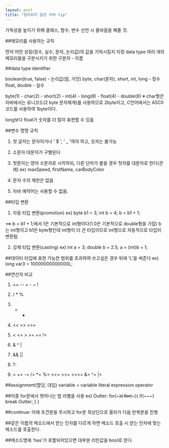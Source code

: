 ```yaml
---
layout: post
title: "정리되지 않은 자바 tip"
---
```


가독성을 높이기 위해 클래스, 함수, 변수 선언 시 줄바꿈을 해줄 것.


##메모리를 사용하는 규칙

먼저 어떤 성질(정수, 실수, 문자, 논리값)의 값을 기억시킬지 지정
data type
여러 개의 메모리들을 구분시키기 위한 구분자 - 이름


##data type identifier

boolean(true, false) - 논리값(참, 거짓)
byte, char(문자), short, int, long - 정수
float, double - 실수

byte(1) - char(2) - short(2) - int(4) - long(8) - float(4) - double(8)
※ char형은 자바에서는 유니코드(2 byte 문자체계)를 사용하므로 2byte이고, C언어에서는 ASCII코드를 사용하여 1byte이다.

long보다 float가 숫자를 더 많이 표현할 수 있음


##변수 명명 규칙

1) 첫 글자는 문자이거나 ' $ ', ' _ '여야 하고, 숫자는 불가능

2) 소문자 대문자가 구별된다

3) 첫문자는 영어 소문자로 시작하되, 다른 단어가 붙을 경우 첫자를 대문자로 한다(관례)
ex) maxSpeed, firstName, carBodyColor

4) 문자 수의 제한은 없음

5) 자바 예약어는 사용할 수 없음.

##타입 변환

1) 자동 타입 변환(promotion)
ex)
	byte b1 = 3;
	int b = 4;
	b = b1 + 1;

==> b = b1 + 1;에서 1은 기본적으로 int형이다(1.0은 기본적으로 double형을 가짐)
    b는 int형이고 b1은 byte형인데 int형이 더 큰 타입이므로 int형으로 자동적으로 타입이 변환됨

2) 강제 타입 변환(casting)
ex)
	int a = 3;
	double b = 2.5;
	a = (int)b + 1;


##데이터 타입에 표현 가능한 범위를 초과하여 쓰고싶은 경우 뒤에 'L'을 써준다
ex) long var3 = 10000000000000L;


##연산자 비교

1) ++ -- + - ~ !

2) / * %

3) + -

4) << >> >>>

5) < <= > >= == !=

6) & ^ |

7) && ||

8) ?:

9) = += -= /= *= %= <<= >>= >>>= &= ^= |=


##assignment(할당, 대입)
variable = variable
	   literal
	   expression
	   operator

##이중 for문에서 벗어나는 법
라벨을 사용
ex)
Outter: for(~~~){
		for(~~~){
		if(~~~) break Outter;
		}
	}


##continue: 아래 조건문을 무시하고 for문 최상단으로 올라가 다음 반복문을 진행


##같은 이름의 메소드에서 받는 인자를 다르게 하면 메소드 호출 시 받는 인자에 맞는 메소드를 호출한다.



##메소드명에 'has'가 포함되어있으면 대부분 리턴값을 bool로 한다.
